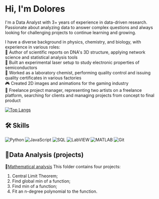 # Hi, I'm Dolores

I'm a Data Analyst with 3+ years of experience in data-driven research. Passionate about analyzing data to answer complex questions and always looking for challenging projects to continue learning and growing.

I have a diverse background in physics, chemistry, and biology, with experience in various roles:<br>
🧬 Author of scientific reports on DNA's 3D structure, applying network science and statistical analysis tools<br>
🔬 Built an experimental laser setup to study electronic properties of semiconductors<br>
🧪 Worked as a laboratory chemist, performing quality control and issuing quality certificates in various factories<br>
🎮 Created 2D images and animations for the gaming industry<br>
🎨 Freelance project manager, representing two artists on a freelance platform, searching for clients and managing projects from concept to final product

[![Top Langs](https://github-readme-stats.vercel.app/api/top-langs/?username=amelet&layout=compact)](https://github.com/amelet/github-readme-stats)

## 🛠 Skills

![Python](https://img.shields.io/badge/-Python-informational?style=flat&logo=python&logoColor=white&color=3776AB)
![JavaScript](https://img.shields.io/badge/-JavaScript-informational?style=flat&logo=javascript&logoColor=white&color=F7DF1E)
![SQL](https://img.shields.io/badge/-SQL-informational?style=flat&logo=postgresql&logoColor=white&color=336791)
![LabVIEW](https://img.shields.io/badge/-LabVIEW-informational?style=flat&logo=national-instruments&logoColor=white&color=DC267F)
![MATLAB](https://img.shields.io/badge/-MATLAB-informational?style=flat&logo=mathworks&logoColor=white&color=0076A8)
![Git](https://img.shields.io/badge/-Git-informational?style=flat&logo=git&logoColor=white&color=F05032)

## 📂Data Analysis (projects)
📂[Mathematical analysis](https://github.com/Amelet/DataAnalysis/blob/main/mathematical_analysis/readme.md)
This folder contains four projects:
1. Central Limit Theorem;
2. Find global min of a function;
3. Find min of a function;
4. Fit an n-degree polynomial to the function.
